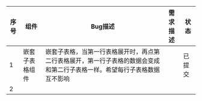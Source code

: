 序号| 组件 | Bug描述 |需求描述 | 状态
---|---|---|---|---
1 | 嵌套子表格组件 | 嵌套子表格，当第一行表格展开时，再点第二行表格展开，第一行子表格的数据会变成和第二行子表格一样。希望每行子表格数据互不影响| | 已提交
2 | 

